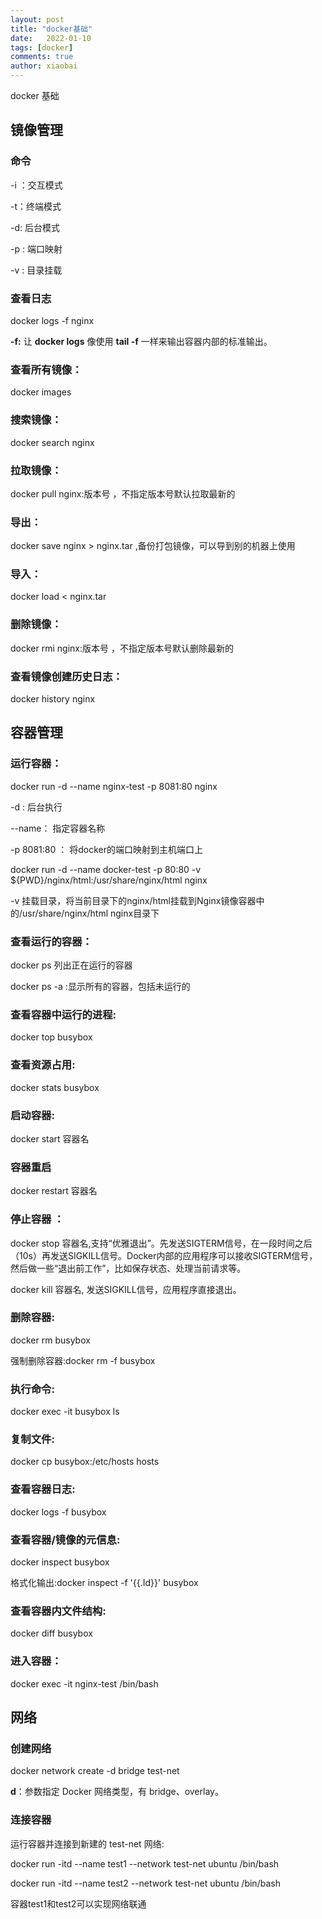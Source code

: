 ```yaml
---
layout: post
title: "docker基础"
date:   2022-01-10
tags: [docker]
comments: true
author: xiaobai
---
```


docker 基础

<!-- more -->


## 镜像管理

### 命令

-i ：交互模式

-t：终端模式

-d: 后台模式

-p : 端口映射

-v : 目录挂载

### 查看日志

docker logs -f nginx   

 **-f:** 让 **docker logs** 像使用 **tail -f** 一样来输出容器内部的标准输出。

### 查看所有镜像： 

docker images 

### 搜索镜像：

 docker search nginx 

### 拉取镜像： 

docker pull nginx:版本号  ，不指定版本号默认拉取最新的

### 导出： 

docker save nginx > nginx.tar  ,备份打包镜像，可以导到别的机器上使用

### 导入：

docker load  < nginx.tar 

### 删除镜像：

 docker rmi nginx:版本号   ，不指定版本号默认删除最新的

### 查看镜像创建历史日志： 

docker history nginx



## 容器管理

### 运行容器：

docker run -d --name nginx-test -p 8081:80 nginx

-d : 后台执行

--name： 指定容器名称

-p 8081:80 ： 将docker的端口映射到主机端口上

docker run -d --name docker-test -p 80:80 -v ${PWD}/nginx/html:/usr/share/nginx/html nginx

-v 挂载目录，将当前目录下的nginx/html挂载到Nginx镜像容器中的/usr/share/nginx/html nginx目录下

### 查看运行的容器：

docker ps  列出正在运行的容器

docker ps -a :显示所有的容器，包括未运行的

### 查看容器中运行的进程:  

docker top busybox

### 查看资源占用:  

docker stats busybox

### 启动容器:  

docker start 容器名

### 容器重启 

 docker restart 容器名

### 停止容器 ：

docker stop 容器名,支持“优雅退出”。先发送SIGTERM信号，在一段时间之后（10s）再发送SIGKILL信号。Docker内部的应用程序可以接收SIGTERM信号，然后做一些“退出前工作”，比如保存状态、处理当前请求等。

docker kill  容器名, 发送SIGKILL信号，应用程序直接退出。

### 删除容器:

docker rm busybox

强制删除容器:docker rm -f busybox

### 执行命令:

docker exec -it busybox ls

### 复制文件:

docker cp busybox:/etc/hosts hosts

### 查看容器日志:

docker logs -f busybox

### 查看容器/镜像的元信息:

docker inspect busybox

格式化输出:docker inspect -f '{{.Id}}' busybox

### 查看容器内文件结构:

docker diff busybox

### 进入容器： 

docker exec -it nginx-test /bin/bash



## 网络

### 创建网络

docker network create -d bridge test-net

**d**：参数指定 Docker 网络类型，有 bridge、overlay。

### 连接容器

运行容器并连接到新建的 test-net 网络:

docker run -itd --name test1 --network test-net ubuntu /bin/bash

docker run -itd --name test2 --network test-net ubuntu /bin/bash

容器test1和test2可以实现网络联通
